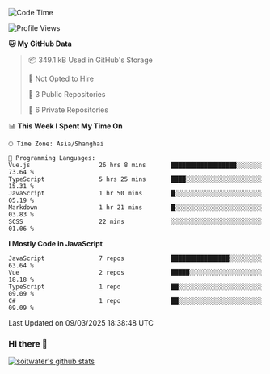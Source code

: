 <!--START_SECTION:waka-->
![Code Time](http://img.shields.io/badge/Code%20Time-4%2C723%20hrs%2029%20mins-blue)

![Profile Views](http://img.shields.io/badge/Profile%20Views-0-blue)

**🐱 My GitHub Data** 

> 📦 349.1 kB Used in GitHub's Storage 
 > 
> 🚫 Not Opted to Hire
 > 
> 📜 3 Public Repositories 
 > 
> 🔑 6 Private Repositories 
 > 
📊 **This Week I Spent My Time On** 

```text
🕑︎ Time Zone: Asia/Shanghai

💬 Programming Languages: 
Vue.js                   26 hrs 8 mins       ██████████████████░░░░░░░   73.64 % 
TypeScript               5 hrs 25 mins       ████░░░░░░░░░░░░░░░░░░░░░   15.31 % 
JavaScript               1 hr 50 mins        █░░░░░░░░░░░░░░░░░░░░░░░░   05.19 % 
Markdown                 1 hr 21 mins        █░░░░░░░░░░░░░░░░░░░░░░░░   03.83 % 
SCSS                     22 mins             ░░░░░░░░░░░░░░░░░░░░░░░░░   01.06 % 
```

**I Mostly Code in JavaScript** 

```text
JavaScript               7 repos             ████████████████░░░░░░░░░   63.64 % 
Vue                      2 repos             █████░░░░░░░░░░░░░░░░░░░░   18.18 % 
TypeScript               1 repo              ██░░░░░░░░░░░░░░░░░░░░░░░   09.09 % 
C#                       1 repo              ██░░░░░░░░░░░░░░░░░░░░░░░   09.09 % 
```




 Last Updated on 09/03/2025 18:38:48 UTC
<!--END_SECTION:waka-->

### Hi there 👋
[![soitwater's github stats](https://github-readme-stats.vercel.app/api?username=soitwater)](https://github.com/soitwater/github-readme-stats)
